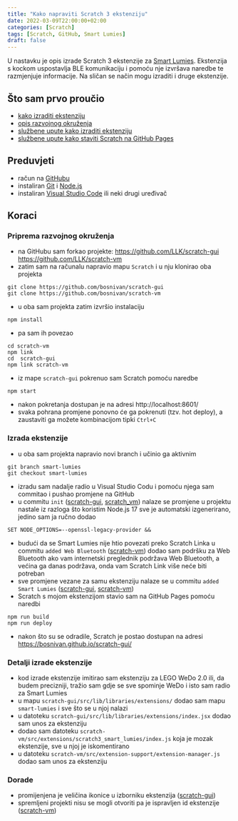 ```yaml
---
title: "Kako napraviti Scratch 3 ekstenziju"
date: 2022-03-09T22:00:00+02:00
categories: [Scratch]
tags: [Scratch, GitHub, Smart Lumies]
draft: false
---
```


U nastavku je opis izrade Scratch 3 ekstenzije za [Smart Lumies](https://smartlumies.com/). Ekstenzija s kockom uspostavlja BLE komunikaciju i pomoću nje izvršava naredbe te razmjenjuje informacije. Na sličan se način mogu izraditi i druge ekstenzije.

## Što sam prvo proučio
- [kako izraditi ekstenziju](https://www.instructables.com/Making-Scratch-30-Extensions/)
- [opis razvojnog okruženja](https://scratch.mit.edu/discuss/topic/336496/)
- [službene upute kako izraditi ekstenziju](https://github.com/LLK/scratch-vm/blob/develop/docs/extensions.md)
- [službene upute kako staviti Scratch na GitHub Pages](https://github.com/LLK/scratch-gui/wiki/Publishing-to-GitHub-Pages)

## Preduvjeti
- račun na [GitHubu](https://github.com/)
- instaliran [Git](https://gitforwindows.org/) i [Node.js](https://nodejs.org/)
- instaliran [Visual Studio Code](https://code.visualstudio.com/) ili neki drugi uređivač

## Koraci

### Priprema razvojnog okruženja
- na GitHubu sam forkao projekte:
https://github.com/LLK/scratch-gui
https://github.com/LLK/scratch-vm
- zatim sam na računalu napravio mapu `Scratch` i u nju klonirao oba projekta
```text
git clone https://github.com/bosnivan/scratch-gui
git clone https://github.com/bosnivan/scratch-vm
```
- u oba sam projekta zatim izvršio instalaciju
```text
npm install
```
- pa sam ih povezao
```text
cd scratch-vm
npm link
cd  scratch-gui
npm link scratch-vm
```
- iz mape `scratch-gui` pokrenuo sam Scratch pomoću naredbe
```text
npm start
```
- nakon pokretanja dostupan je na adresi http://localhost:8601/
- svaka pohrana promjene ponovno će ga pokrenuti (tzv. hot deploy), a zaustaviti ga možete kombinacijom tipki `Ctrl+C`

### Izrada ekstenzije
- u oba sam projekta napravio novi branch i učinio ga aktivnim
```text
git branch smart-lumies
git checkout smart-lumies
```
- izradu sam nadalje radio u Visual Studio Codu i pomoću njega sam commitao i pushao promjene na GitHub
- u commitu `init` ([scratch-gui](https://github.com/bosnivan/scratch-gui/commit/da04ffac14c8ad3fb8f57fbcaae58050a0f010e2), [scratch_vm](https://github.com/bosnivan/scratch-vm/commit/99d6342f799b15f04d9a39558a7606876fe050ba)) nalaze se promjene u projektu nastale iz razloga što koristim Node.js 17
sve je automatski izgenerirano, jedino sam ja ručno dodao
```text
SET NODE_OPTIONS=--openssl-legacy-provider && 
```
- budući da se Smart Lumies nije htio povezati preko Scratch Linka u commitu `added Web Bluetooth` ([scratch-vm](https://github.com/bosnivan/scratch-vm/commit/4060bc850c7a56e2dd74a75e92ffdf83f1d973cc)) dodao sam podršku za Web Bluetooth
ako vam internetski preglednik podržava Web Bluetooth, a većina ga danas podržava, onda vam Scratch Link više neće biti potreban
- sve promjene vezane za samu ekstenziju nalaze se u commitu `added Smart Lumies` ([scratch-gui](https://github.com/bosnivan/scratch-gui/commit/f4adc5ab41416c2c9cce3464ba51792e3e8d6d4e), [scratch-vm](https://github.com/bosnivan/scratch-vm/commit/333eb9ee80d79f596870e0acbc7e55174c0ad11e))
- Scratch s mojom ekstenzijom stavio sam na GitHub Pages pomoću naredbi
```text
npm run build
npm run deploy
```
- nakon što su se odradile, Scratch je postao dostupan na adresi https://bosnivan.github.io/scratch-gui/

### Detalji izrade ekstenzije
- kod izrade ekstenzije imitirao sam ekstenziju za LEGO WeDo 2.0 ili, da budem precizniji, tražio sam gdje se sve spominje WeDo i isto sam radio za Smart Lumies
- u mapu `scratch-gui/src/lib/libraries/extensions/` dodao sam mapu `smart-lumies` i sve što se u njoj nalazi
- u datoteku `scratch-gui/src/lib/libraries/extensions/index.jsx` dodao sam unos za ekstenziju
- dodao sam datoteku `scratch-vm/src/extensions/scratch3_smart_lumies/index.js` koja je mozak ekstenzije, sve u njoj je iskomentirano
- u datoteku `scratch-vm/src/extension-support/extension-manager.js` dodao sam unos za ekstenziju

### Dorade
- promijenjena je veličina ikonice u izborniku ekstenzija ([scratch-gui](https://github.com/bosnivan/scratch-gui/commit/182a29ad6abf61309d2712685020130cdda90ada))
- spremljeni projekti nisu se mogli otvoriti pa je ispravljen id ekstenzije ([scratch-vm](https://github.com/bosnivan/scratch-vm/commit/a37764cbe3aeeacf4616712503d27680f66c3c27))